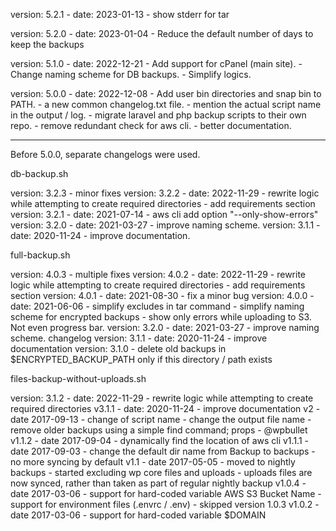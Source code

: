 version: 5.2.1
    - date: 2023-01-13
    - show stderr for tar

version: 5.2.0
    - date: 2023-01-04
    - Reduce the default number of days to keep the backups

version: 5.1.0
    - date: 2022-12-21
    - Add support for cPanel (main site).
    - Change naming scheme for DB backups.
    - Simplify logics.

version: 5.0.0
    - date: 2022-12-08
    - Add user bin directories and snap bin to PATH.
    - a new common changelog.txt file.
    - mention the actual script name in the output / log.
    - migrate laravel and php backup scripts to their own repo.
    - remove redundant check for aws cli.
    - better documentation.

-----------------------------------------------------------------------------

Before 5.0.0, separate changelogs were used.

db-backup.sh

version: 3.2.3
    - minor fixes
version: 3.2.2
    - date: 2022-11-29
    - rewrite logic while attempting to create required directories
    - add requirements section
version: 3.2.1
    - date: 2021-07-14
    - aws cli add option "--only-show-errors"
version: 3.2.0
    - date: 2021-03-27
    - improve naming scheme.
version: 3.1.1
    - date: 2020-11-24
    - improve documentation.

full-backup.sh

version: 4.0.3
    - multiple fixes
version: 4.0.2
    - date: 2022-11-29
    - rewrite logic while attempting to create required directories
    - add requirements section
version: 4.0.1
    - date: 2021-08-30
    - fix a minor bug
version: 4.0.0
    - date: 2021-06-06
    - simplify excludes in tar command
    - simplify naming scheme for encrypted backups
    - show only errors while uploading to S3. Not even progress bar.
version: 3.2.0
    - date: 2021-03-27
    - improve naming scheme.
changelog
version: 3.1.1
    - date: 2020-11-24
    - improve documentation
version: 3.1.0
    - delete old backups in $ENCRYPTED_BACKUP_PATH only if this directory / path exists


files-backup-without-uploads.sh

version: 3.1.2
    - date: 2022-11-29
    - rewrite logic while attempting to create required directories
v3.1.1
    - date: 2020-11-24
    - improve documentation
v2
    - date 2017-09-13
    - change of script name
    - change the output file name
    - remove older backups using a simple find command; props - @wpbullet
v1.1.2
    - date 2017-09-04
    - dynamically find the location of aws cli
v1.1.1
    - date 2017-09-03
    - change the default dir name from Backup to backups
    - no more syncing by default
v1.1
    - date 2017-05-05
    - moved to nightly backups
    - started excluding wp core files and uploads
    - uploads files are now synced, rather than taken as part of regular nightly backup
v1.0.4
    - date 2017-03-06
    - support for hard-coded variable AWS S3 Bucket Name
    - support for environment files (.envrc / .env)
    - skipped version 1.0.3
v1.0.2
    - date 2017-03-06
    - support for hard-coded variable $DOMAIN


